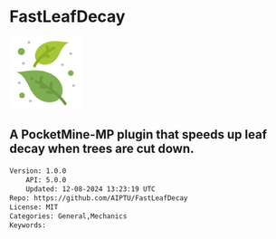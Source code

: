 # FastLeafDecay
<img src="https://raw.githubusercontent.com/AIPTU/FastLeafDecay/413e7f66203a66bd8f6781194db5b185acea7481/icon.png" width="128" height="128" />

## A PocketMine-MP plugin that speeds up leaf decay when trees are cut down.
```properties
Version: 1.0.0
    API: 5.0.0
    Updated: 12-08-2024 13:23:19 UTC
Repo: https://github.com/AIPTU/FastLeafDecay
License: MIT
Categories: General,Mechanics
Keywords: 
```